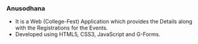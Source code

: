  ### Anusodhana
 * It is a Web (College-Fest) Application which provides the Details along with the Registrations for the Events.
 * Developed using HTML5, CSS3, JavaScript and G-Forms.
